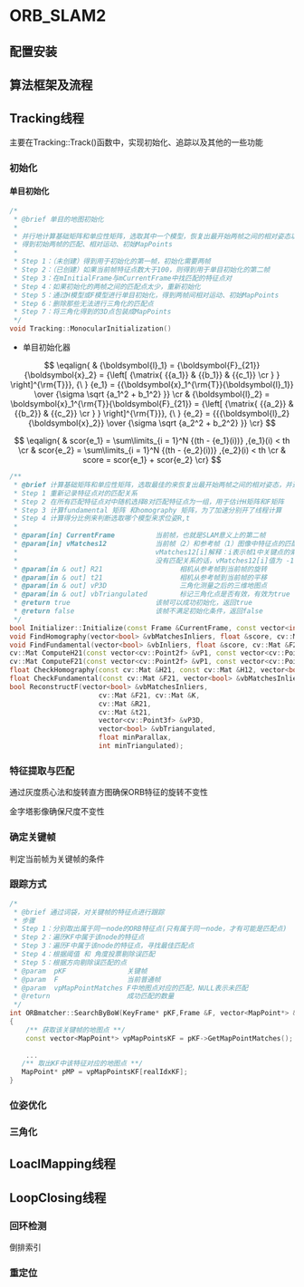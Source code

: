 # ORB_SLAM2

## 配置安装

## 算法框架及流程

## Tracking线程

主要在Tracking::Track()函数中，实现初始化、追踪以及其他的一些功能

### 初始化

#### 单目初始化

```C++
/*
 * @brief 单目的地图初始化
 *
 * 并行地计算基础矩阵和单应性矩阵，选取其中一个模型，恢复出最开始两帧之间的相对姿态以及点云
 * 得到初始两帧的匹配、相对运动、初始MapPoints
 * 
 * Step 1：（未创建）得到用于初始化的第一帧，初始化需要两帧
 * Step 2：（已创建）如果当前帧特征点数大于100，则得到用于单目初始化的第二帧
 * Step 3：在mInitialFrame与mCurrentFrame中找匹配的特征点对
 * Step 4：如果初始化的两帧之间的匹配点太少，重新初始化
 * Step 5：通过H模型或F模型进行单目初始化，得到两帧间相对运动、初始MapPoints
 * Step 6：删除那些无法进行三角化的匹配点
 * Step 7：将三角化得到的3D点包装成MapPoints
 */
void Tracking::MonocularInitialization()

```



- 单目初始化器

$$
\eqalign{
  & {\boldsymbol{l}_1} = {\boldsymbol{F}_{21}}{\boldsymbol{x}_2} = {\left[ {\matrix{
   {{a_1}} & {{b_1}} & {{c_1}}  \cr 
 } } \right]^{\rm{T}}}, {\ }
 {e_1} = {{\boldsymbol{x}_1^{\rm{T}}{\boldsymbol{l}_1}} \over {\sigma \sqrt {a_1^2 + b_1^2} }}  \cr 
  & {\boldsymbol{l}_2} = \boldsymbol{x}_1^{\rm{T}}{\boldsymbol{F}_{21}} = {\left[ {\matrix{
   {{a_2}} & {{b_2}} & {{c_2}}  \cr 
 } } \right]^{\rm{T}}}, {\ }
 {e_2} = {{{\boldsymbol{l}_2}{\boldsymbol{x}_2}} \over {\sigma \sqrt {a_2^2 + b_2^2} }} \cr}
$$

$$
\eqalign{
  & scor{e_1} = \sum\limits_{i = 1}^N {(th - {e_1}(i))} ,{e_1}(i) < th  \cr 
  & scor{e_2} = \sum\limits_{i = 1}^N {(th - {e_2}(i))} ,{e_2}(i) < th  \cr 
  & score = scor{e_1} + scor{e_2} \cr}
$$



```C++
/**
 * @brief 计算基础矩阵和单应性矩阵，选取最佳的来恢复出最开始两帧之间的相对姿态，并进行三角化得到初始地图点
 * Step 1 重新记录特征点对的匹配关系
 * Step 2 在所有匹配特征点对中随机选择8对匹配特征点为一组，用于估计H矩阵和F矩阵
 * Step 3 计算fundamental 矩阵 和homography 矩阵，为了加速分别开了线程计算 
 * Step 4 计算得分比例来判断选取哪个模型来求位姿R,t
 * 
 * @param[in] CurrentFrame          当前帧，也就是SLAM意义上的第二帧
 * @param[in] vMatches12            当前帧（2）和参考帧（1）图像中特征点的匹配关系
 *                                  vMatches12[i]解释：i表示帧1中关键点的索引值，vMatches12[i]的值为帧2的关键点索引值
 *                                  没有匹配关系的话，vMatches12[i]值为 -1
 * @param[in & out] R21                   相机从参考帧到当前帧的旋转
 * @param[in & out] t21                   相机从参考帧到当前帧的平移
 * @param[in & out] vP3D                  三角化测量之后的三维地图点
 * @param[in & out] vbTriangulated        标记三角化点是否有效，有效为true
 * @return true                     该帧可以成功初始化，返回true
 * @return false                    该帧不满足初始化条件，返回false
 */
bool Initializer::Initialize(const Frame &CurrentFrame, const vector<int> &vMatches12, cv::Mat &R21, cv::Mat &t21, vector<cv::Point3f> &vP3D, vector<bool> &vbTriangulated)；
void FindHomography(vector<bool> &vbMatchesInliers, float &score, cv::Mat &H21);
void FindFundamental(vector<bool> &vbInliers, float &score, cv::Mat &F21);
cv::Mat ComputeH21(const vector<cv::Point2f> &vP1, const vector<cv::Point2f> &vP2);
cv::Mat ComputeF21(const vector<cv::Point2f> &vP1, const vector<cv::Point2f> &vP2);
float CheckHomography(const cv::Mat &H21, const cv::Mat &H12, vector<bool> &vbMatchesInliers, float sigma);
float CheckFundamental(const cv::Mat &F21, vector<bool> &vbMatchesInliers, float sigma);
bool ReconstructF(vector<bool> &vbMatchesInliers,
                      cv::Mat &F21, cv::Mat &K,
                      cv::Mat &R21,
                      cv::Mat &t21,
                      vector<cv::Point3f> &vP3D,
                      vector<bool> &vbTriangulated,
                      float minParallax,
                      int minTriangulated);
```



### 特征提取与匹配

通过灰度质心法和旋转直方图确保ORB特征的旋转不变性

金字塔影像确保尺度不变性

### 确定关键帧

判定当前帧为关键帧的条件

### 跟踪方式

```C++
/*
 * @brief 通过词袋，对关键帧的特征点进行跟踪
 * 步骤
 * Step 1：分别取出属于同一node的ORB特征点(只有属于同一node，才有可能是匹配点)
 * Step 2：遍历KF中属于该node的特征点
 * Step 3：遍历F中属于该node的特征点，寻找最佳匹配点
 * Step 4：根据阈值 和 角度投票剔除误匹配
 * Step 5：根据方向剔除误匹配的点
 * @param  pKF               关键帧
 * @param  F                 当前普通帧
 * @param  vpMapPointMatches F中地图点对应的匹配，NULL表示未匹配
 * @return                   成功匹配的数量
 */
int ORBmatcher::SearchByBoW(KeyFrame* pKF,Frame &F, vector<MapPoint*> &vpMapPointMatches)
{
    /** 获取该关键帧的地图点 **/
    const vector<MapPoint*> vpMapPointsKF = pKF->GetMapPointMatches();
    
    ...
   /** 取出KF中该特征对应的地图点 **/
   MapPoint* pMP = vpMapPointsKF[realIdxKF]; 
}
```



### 位姿优化



### 三角化



## LoaclMapping线程

## LoopClosing线程

### 回环检测

倒排索引

### 重定位



